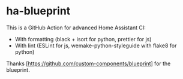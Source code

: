 # ha-blueprint
This is a GitHub Action for advanced Home Assistant CI:
- With formatting (black + isort for python, prettier for js)
- With lint (ESLint for js, wemake-python-styleguide with flake8 for python)

Thanks [https://github.com/custom-components/blueprint] for the blueprint.
